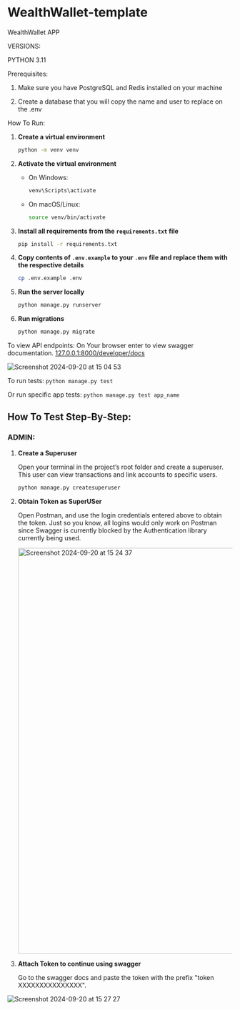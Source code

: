 # WealthWallet-template 
WealthWallet APP

VERSIONS:

PYTHON 3.11

Prerequisites:
1. Make sure you have PostgreSQL and Redis installed on your machine

2. Create a database that you will copy the name and user to replace on the .env

How To Run:

1. **Create a virtual environment**
    ```bash
    python -m venv venv
    ```

2. **Activate the virtual environment**

    - On Windows:
      ```bash
      venv\Scripts\activate
      ```
    - On macOS/Linux:
      ```bash
      source venv/bin/activate
      ```

3. **Install all requirements from the `requirements.txt` file**
    ```bash
    pip install -r requirements.txt
    ```

4. **Copy contents of `.env.example` to your `.env` file and replace them with the respective details**
    ```bash
    cp .env.example .env
    ```

5. **Run the server locally**
    ```bash
    python manage.py runserver
    ```

6. **Run migrations**
    ```bash
    python manage.py migrate
    ```


To view API endpoints:
On Your browser enter to view swagger documentation.
 [127.0.0.1:8000/developer/docs](http://127.0.0.1:8000/developer/docs)

![Screenshot 2024-09-20 at 15 04 53](https://github.com/user-attachments/assets/1ea6c221-db84-402f-af18-2dd17836bb38)

To run tests:
    ```python manage.py test```

Or run specific app tests:
    ```python manage.py test app_name```


## How To Test Step-By-Step:

### ADMIN:

1. **Create a Superuser**
   
   Open your terminal in the project’s root folder and create a superuser. This user can view transactions and link accounts to specific users.

   ```bash
   python manage.py createsuperuser

2. **Obtain Token as SuperUSer**
   
   Open Postman, and use the login credentials entered above to obtain the token. Just so you know, all logins would only work on Postman since Swagger is currently blocked by the Authentication library currently being used.

   <img width="908" alt="Screenshot 2024-09-20 at 15 24 37" src="https://github.com/user-attachments/assets/9c3fc7b6-fbe3-4d52-a693-e315c5c12396">

3. **Attach Token to continue using swagger**
   
   Go to the swagger docs and paste the token with the prefix "token XXXXXXXXXXXXXXX".

  ![Screenshot 2024-09-20 at 15 27 27](https://github.com/user-attachments/assets/bee7b8a6-c3de-4732-9344-747aa5a4d89d)



